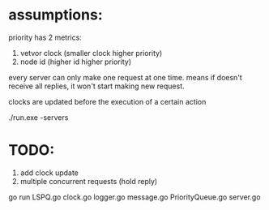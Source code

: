 # assumptions:
priority has 2 metrics: 
1. vetvor clock (smaller clock higher priority)
2. node id (higher id higher priority)

every server can only make one request at one time. means if doesn't receive all replies, it won't start making new request. 

clocks are updated before the execution of a certain action

./run.exe -servers

# TODO:
1. add clock update
2. multiple concurrent requests (hold reply)


go run LSPQ.go clock.go logger.go message.go PriorityQueue.go server.go
